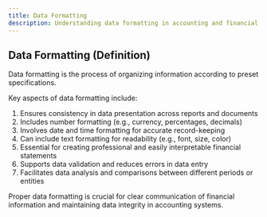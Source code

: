 ```yaml
---
title: Data Formatting
description: Understanding data formatting in accounting and financial reporting
---
```

## Data Formatting (Definition)
Data formatting is the process of organizing information according to preset specifications.

Key aspects of data formatting include:
1. Ensures consistency in data presentation across reports and documents
2. Includes number formatting (e.g., currency, percentages, decimals)
3. Involves date and time formatting for accurate record-keeping
4. Can include text formatting for readability (e.g., font, size, color)
5. Essential for creating professional and easily interpretable financial statements
6. Supports data validation and reduces errors in data entry
7. Facilitates data analysis and comparisons between different periods or entities

Proper data formatting is crucial for clear communication of financial information and maintaining data integrity in accounting systems.